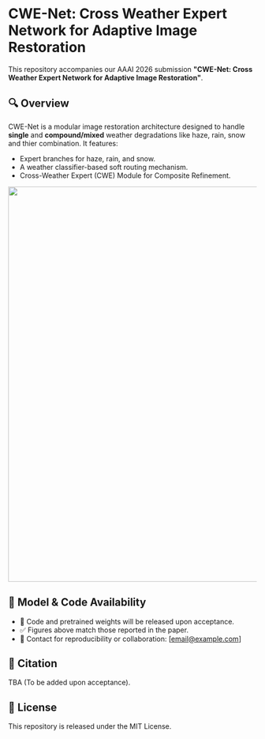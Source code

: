 # CWE-Net: Cross Weather Expert Network for Adaptive Image Restoration

This repository accompanies our AAAI 2026 submission **"CWE-Net: Cross Weather Expert Network for Adaptive Image Restoration"**.

## 🔍 Overview

CWE-Net is a modular image restoration architecture designed to handle **single** and **compound/mixed** weather degradations like haze, rain, snow and thier combination. It features:

- Expert branches for haze, rain, and snow.
- A weather classifier-based soft routing mechanism.
- Cross-Weather Expert (CWE) Module for Composite Refinement.

<p align="center">
  <img src="figures/qualitative_comparison.png" width="800"/>
</p>

## 🧪 Model & Code Availability

- 🔐 Code and pretrained weights will be released upon acceptance.
- ✅ Figures above match those reported in the paper.
- 📧 Contact for reproducibility or collaboration: [email@example.com]

## 📄 Citation

TBA (To be added upon acceptance).

## 📜 License

This repository is released under the MIT License.
